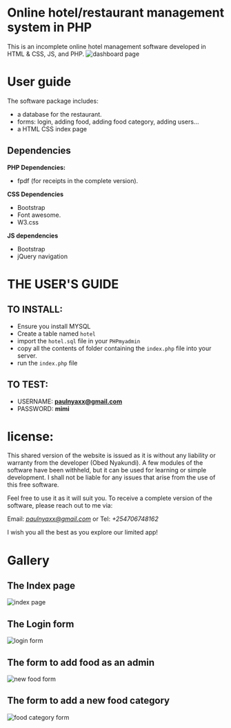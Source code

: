 # Online hotel/restaurant management system in PHP
This is an incomplete online hotel management software developed in HTML & CSS, JS, and PHP.
![dashboard page](https://github.com/ObedNyakundi/online-hotel-restaurant-management-system-in-PHP/blob/main/01.png)

# User guide
The software package includes:
- a database for the restaurant.
- forms: login, adding food, adding food category, adding users...
- a HTML CSS index page

## Dependencies
**PHP Dependencies:**
- fpdf (for receipts in the complete version).

**CSS Dependencies**
- Bootstrap
- Font awesome.
- W3.css

**JS dependencies**
- Bootstrap
- jQuery navigation


# THE USER'S GUIDE
## TO INSTALL:
 - Ensure you install MYSQL
 - Create a table named `hotel`
 - import the `hotel.sql` file in your `PHPmyadmin`
 - copy all the contents of folder containing the `index.php` file into your server.
 - run the `index.php` file

## TO TEST:
 - USERNAME:  **paulnyaxx@gmail.com**
 - PASSWORD:  **mimi**


# license:
This shared version of the website is issued as it is without any liability or warranty from the developer (Obed Nyakundi). A few modules of the software have been withheld, but it can be used for learning or simple development.
I shall not be liable for any issues that arise from the use of this free software.


Feel free to use it as it will suit you. To receive a complete version of the software, please reach out to me via:
 
Email: *paulnyaxx@gmail.com* or 
Tel: *+254706748162*

I wish you all the best as you explore our limited app!

# Gallery
## The Index page
![index page](https://github.com/ObedNyakundi/online-hotel-restaurant-management-system-in-PHP/blob/main/02.png)

## The Login form
![login form](https://github.com/ObedNyakundi/online-hotel-restaurant-management-system-in-PHP/blob/main/03_1.png)

## The form to add food as an admin 
![new food form](https://github.com/ObedNyakundi/online-hotel-restaurant-management-system-in-PHP/blob/main/03_2.png)

## The form to add a new food category
![food category form](https://github.com/ObedNyakundi/online-hotel-restaurant-management-system-in-PHP/blob/main/03_3.png)

